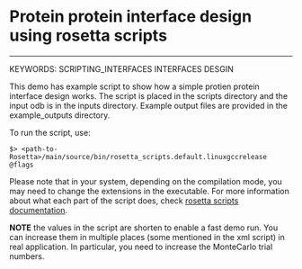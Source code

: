 # Protein protein interface design using rosetta scripts
---------------------------------------------------------

KEYWORDS: SCRIPTING_INTERFACES INTERFACES DESGIN

This demo has example script to show how a simple protien protein interface design works. The script is placed in the scripts directory and the input odb is in the inputs directory. Example output files are provided in the example_outputs directory.

To run the script, use:
```
$> <path-to-Rosetta>/main/source/bin/rosetta_scripts.default.linuxgccrelease @flags
```

Please note that in your system, depending on the compilation mode, you may need to change the extensions in the executable.
For more information about what each part of the script does, check [rosetta scripts documentation](https://www.rosettacommons.org/docs/latest/scripting_documentation/RosettaScripts/RosettaScripts).

**NOTE** the values in the script are shorten to enable a fast demo run. You can increase them in multiple places (some mentioned in the xml script) in real application. In particular, you need to increase the MonteCarlo trial numbers.